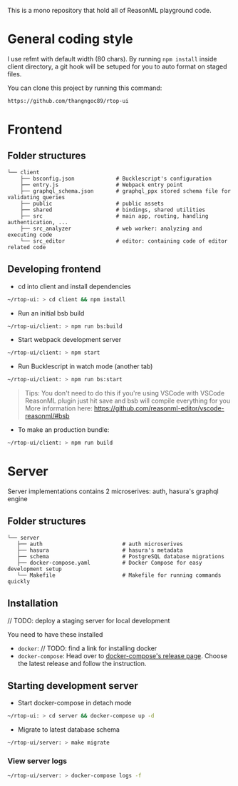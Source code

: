 This is a mono repository that hold all of ReasonML playground code.

# General coding style

I use refmt with default width (80 chars). By running `npm install` inside client directory, a git hook will be setuped for you to auto format on staged files.

You can clone this project by running this command:

```sh
https://github.com/thangngoc89/rtop-ui
```

# Frontend

## Folder structures

```
└── client
    ├── bsconfig.json             # Bucklescript's configuration
    ├── entry.js                  # Webpack entry point
    ├── graphql_schema.json       # graphql_ppx stored schema file for validating queries
    ├── public                    # public assets
    ├── shared                    # bindings, shared utilities
    ├── src                       # main app, routing, handling authentication, ...
    ├── src_analyzer              # web worker: analyzing and executing code
    └── src_editor                # editor: containing code of editor related code
```

## Developing frontend

- cd into client and install dependencies

```sh
~/rtop-ui: > cd client && npm install
```

- Run an initial bsb build

```sh
~/rtop-ui/client: > npm run bs:build
```

- Start webpack development server

```sh
~/rtop-ui/client: > npm start
```

- Run Bucklescript in watch mode (another tab)

```sh
~/rtop-ui/client: > npm run bs:start
```

> Tips: You don't need to do this if you're using VSCode with VSCode ReasonML plugin
> just hit save and bsb will compile everything for you
> More information here: https://github.com/reasonml-editor/vscode-reasonml/#bsb

- To make an production bundle:

```sh
~/rtop-ui/client: > npm run build
```

# Server

Server implementations contains 2 microserives: auth, hasura's graphql engine

## Folder structures

```
└── server
   ├── auth                         # auth microserives
   ├── hasura                       # hasura's metadata
   ├── schema                       # PostgreSQL database migrations
   ├── docker-compose.yaml          # Docker Compose for easy development setup
   └── Makefile                     # Makefile for running commands quickly
```

## Installation

// TODO: deploy a staging server for local development

You need to have these installed

- `docker`: // TODO: find a link for installing docker
- `docker-compose`: Head over to [docker-compose's release page](https://github.com/docker/compose/releases). Choose the latest release and follow the instruction.

## Starting development server

- Start docker-compose in detach mode

```sh
~/rtop-ui: > cd server && docker-compose up -d
```

- Migrate to latest database schema

```sh
~/rtop-ui/server: > make migrate
```

### View server logs

```sh
~/rtop-ui/server: > docker-compose logs -f
```

